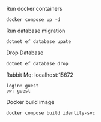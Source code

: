 Run docker containers
```
docker compose up -d
```

Run database migration
```
dotnet ef database upate
```

Drop Database
```
dotnet ef database drop
```

Rabbit Mq: localhost:15672

```
login: guest
pw: guest
```

Docker build image

```
docker compose build identity-svc
```